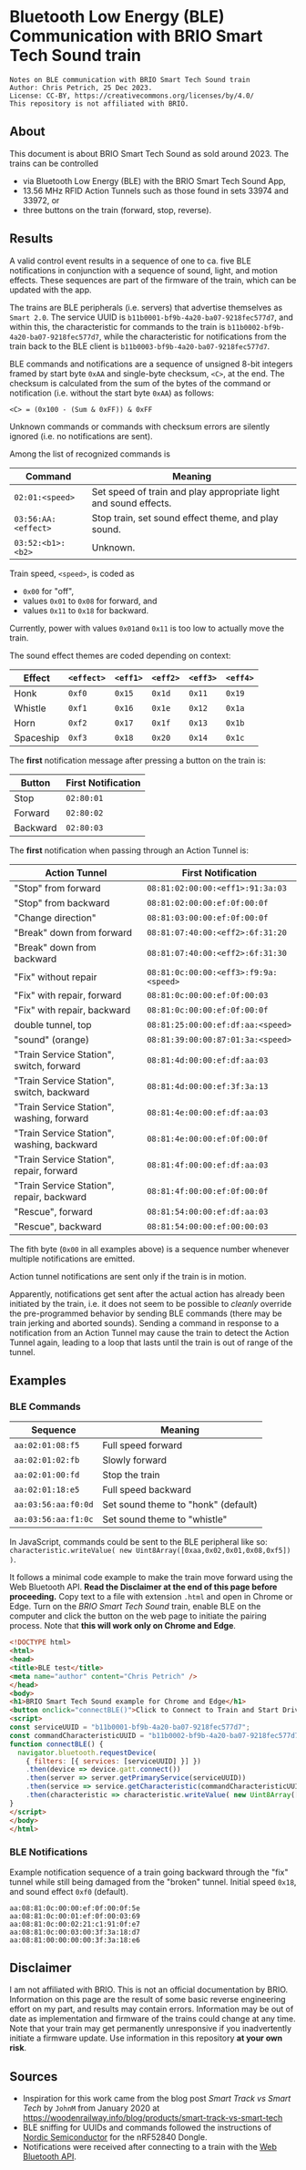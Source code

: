 # Bluetooth Low Energy (BLE) Communication with BRIO Smart Tech Sound train

```
Notes on BLE communication with BRIO Smart Tech Sound train
Author: Chris Petrich, 25 Dec 2023.
License: CC-BY, https://creativecommons.org/licenses/by/4.0/
This repository is not affiliated with BRIO.
```

## About

This document is about BRIO Smart Tech Sound as sold around 2023.
The trains can be controlled

- via Bluetooth Low Energy (BLE) with the BRIO Smart Tech Sound App,
- 13.56 MHz RFID Action Tunnels such as those found in sets 33974 and 33972, or
- three buttons on the train (forward, stop, reverse).

## Results

A valid control event results in a sequence of one to ca. five BLE
notifications in conjunction with a sequence of sound, light, and
motion effects. These sequences are part of the firmware of the train,
which can be updated with the app.

The trains are BLE peripherals (i.e. servers) that advertise themselves
as `Smart 2.0`.
The service UUID is `b11b0001-bf9b-4a20-ba07-9218fec577d7`,
and within this, the characteristic for commands to the train is
`b11b0002-bf9b-4a20-ba07-9218fec577d7`, while
the characteristic for notifications from the train back to the BLE
client is `b11b0003-bf9b-4a20-ba07-9218fec577d7`.

BLE commands and notifications are a sequence of unsigned 8-bit integers
framed by start byte `0xAA` and single-byte checksum, `<C>`, at the end. The
checksum is calculated from the sum of the bytes of the command or notification
(i.e. without the start byte `0xAA`) as follows:

`<C> = (0x100 - (Sum & 0xFF)) & 0xFF`

Unknown commands or commands with checksum errors are silently ignored (i.e.
no notifications are sent).

Among the list of recognized commands is

| Command             | Meaning |
| ------------------- | ------- |
| `02:01:<speed>`     | Set speed of train and play appropriate light and sound effects. |
| `03:56:AA:<effect>` | Stop train, set sound effect theme, and play sound. |
| `03:52:<b1>:<b2>`   | Unknown. |

Train speed, `<speed>`, is coded as 

- `0x00` for "off", 
- values `0x01` to `0x08` for forward, and
- values `0x11` to `0x18` for backward.

Currently, power with values `0x01`and `0x11` is too low to actually move the train.

The sound effect themes are coded depending on context:

| Effect    | `<effect>` | `<eff1>` | `<eff2>` | `<eff3>` | `<eff4>` |
| --------- | ---------- | -------- | -------- | -------- | -------- |
| Honk      | `0xf0`  | `0x15` | `0x1d` | `0x11` | `0x19` |
| Whistle   | `0xf1`  | `0x16` | `0x1e` | `0x12` | `0x1a` |
| Horn      | `0xf2`  | `0x17` | `0x1f` | `0x13` | `0x1b` |
| Spaceship | `0xf3`  | `0x18` | `0x20` | `0x14` | `0x1c` |

The **first** notification message after pressing a button on
the train is:

| Button   | First Notification |
| -------- | ------------------ |
| Stop     | `02:80:01`   |
| Forward  | `02:80:02`   |
| Backward | `02:80:03`   |

The **first** notification when passing through an Action Tunnel is:

| Action Tunnel               | First Notification |
| --------------------------- | ------------------ |
| "Stop" from forward         | `08:81:02:00:00:<eff1>:91:3a:03` |
| "Stop" from backward        | `08:81:02:00:00:ef:0f:00:0f` |
| "Change direction"          | `08:81:03:00:00:ef:0f:00:0f` |
| "Break" down from forward   | `08:81:07:40:00:<eff2>:6f:31:20` |
| "Break" down from backward  | `08:81:07:40:00:<eff2>:6f:31:30` |
| "Fix" without repair        | `08:81:0c:00:00:<eff3>:f9:9a:<speed>` |
| "Fix" with repair, forward  | `08:81:0c:00:00:ef:0f:00:03` |
| "Fix" with repair, backward | `08:81:0c:00:00:ef:0f:00:0f` |
| double tunnel, top          | `08:81:25:00:00:ef:df:aa:<speed>` |
| "sound" (orange)            | `08:81:39:00:00:87:01:3a:<speed>` |
| "Train Service Station", switch, forward   | `08:81:4d:00:00:ef:df:aa:03` |
| "Train Service Station", switch, backward  | `08:81:4d:00:00:ef:3f:3a:13` |
| "Train Service Station", washing, forward  | `08:81:4e:00:00:ef:df:aa:03` |
| "Train Service Station", washing, backward | `08:81:4e:00:00:ef:0f:00:0f` |
| "Train Service Station", repair, forward   | `08:81:4f:00:00:ef:df:aa:03` |
| "Train Service Station", repair, backward  | `08:81:4f:00:00:ef:0f:00:0f` |
| "Rescue", forward  | `08:81:54:00:00:ef:df:aa:03` |
| "Rescue", backward | `08:81:54:00:00:ef:00:00:03` |

The fith byte (`0x00` in all examples above) is a sequence number whenever
multiple notifications are emitted.

Action tunnel notifications are sent only if the train is in motion.

Apparently, notifications get sent after the actual action has already been
initiated by the train, i.e. it does not seem to be possible to *cleanly*
override the pre-programmed behavior by sending BLE commands (there may be
train jerking and aborted sounds). Sending a command in response to a
notification from an Action Tunnel may cause the train to detect the Action
Tunnel again, leading to a loop that lasts until the train is out of range
of the tunnel.

## Examples

### BLE Commands

| Sequence | Meaning |
| -------- | ------- |
| `aa:02:01:08:f5` | Full speed forward |
| `aa:02:01:02:fb` | Slowly forward |
| `aa:02:01:00:fd` | Stop the train |
| `aa:02:01:18:e5` | Full speed backward |
| `aa:03:56:aa:f0:0d` | Set sound theme to "honk" (default) |
| `aa:03:56:aa:f1:0c` | Set sound theme to "whistle" |

In JavaScript, commands could be sent to the BLE peripheral like so:
`characteristic.writeValue( new Uint8Array([0xaa,0x02,0x01,0x08,0xf5]) )`.

It follows a minimal code example to make the train move forward
using the Web Bluetooth API.
**Read the Disclaimer at the end of this page before proceeding.**
Copy text to a file with extension `.html`
and open in Chrome or Edge.
Turn on the *BRIO Smart Tech Sound* train, enable BLE on the computer
and click the button on the web page to initiate the pairing process.
Note that **this will work only on Chrome and Edge**.
```html
<!DOCTYPE html>
<html>
<head>
<title>BLE test</title>
<meta name="author" content="Chris Petrich" />
</head>
<body>
<h1>BRIO Smart Tech Sound example for Chrome and Edge</h1>
<button onclick="connectBLE()">Click to Connect to Train and Start Driving</button>
<script>
const serviceUUID = "b11b0001-bf9b-4a20-ba07-9218fec577d7";
const commandCharacteristicUUID = "b11b0002-bf9b-4a20-ba07-9218fec577d7";
function connectBLE() {
  navigator.bluetooth.requestDevice(
    { filters: [{ services: [serviceUUID] }] })
    .then(device => device.gatt.connect())
    .then(server => server.getPrimaryService(serviceUUID))
    .then(service => service.getCharacteristic(commandCharacteristicUUID))
    .then(characteristic => characteristic.writeValue( new Uint8Array([0xaa,0x02,0x01,0x08,0xf5]) ));
}
</script>
</body>
</html>
```

### BLE Notifications

Example notification sequence of a train going backward through the
"fix" tunnel while still being damaged from the "broken" tunnel.
Initial speed `0x18`, and sound effect `0xf0` (default).

```
aa:08:81:0c:00:00:ef:0f:00:0f:5e
aa:08:81:0c:00:01:ef:0f:00:03:69
aa:08:81:0c:00:02:21:c1:91:0f:e7
aa:08:81:0c:00:03:00:3f:3a:18:d7
aa:08:81:00:00:00:00:3f:3a:18:e6
```

## Disclaimer

I am not affiliated with BRIO. This is not an official documentation by BRIO.
Information on this page are the result of some basic reverse engineering
effort on my part, and results may contain errors. Information may be out of
date as implementation and firmware of the trains could change at any time.
Note that your train may get permanently unresponsive if you inadvertently
initiate a firmware update. Use information in this repository
**at your own risk**.

## Sources

- Inspiration for this work came from the blog post *Smart Track vs Smart Tech* by `JohnM` from January 2020 at
https://woodenrailway.info/blog/products/smart-track-vs-smart-tech
- BLE sniffing for UUIDs and commands followed the instructions of [Nordic Semiconductor](https://www.nordicsemi.com/) for the nRF52840 Dongle.
- Notifications were received after connecting to a train with the [Web Bluetooth API](https://developer.mozilla.org/en-US/docs/Web/API/Web_Bluetooth_API).
